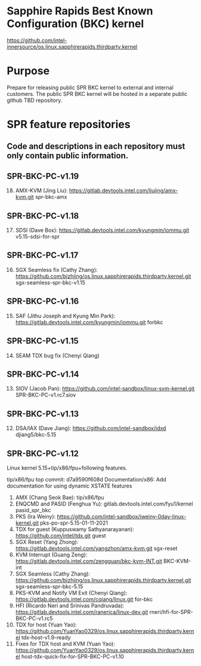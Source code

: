 Sapphire Rapids Best Known Configuration (BKC) kernel
=====================================================
https://github.com/intel-innersource/os.linux.sapphirerapids.thirdparty.kernel

Purpose
=======
Prepare for releasing public SPR BKC kernel to external and internal customers.
The public SPR BKC kernel will be hosted in a separate public github TBD repository.

SPR feature repositories
========================
Code and descriptions in each repository must only contain public information.
------------------------------------------------------------------------------

SPR-BKC-PC-v1.19
----------------
18. AMX-KVM (Jing Liu):
https://gitlab.devtools.intel.com/liujing/amx-kvm.git spr-bkc-amx

SPR-BKC-PC-v1.18
----------------
17. SDSI (Dave Box):
https://gitlab.devtools.intel.com/kyungmin/iommu.git v5.15-sdsi-for-spr

SPR-BKC-PC-v1.17
----------------
16. SGX Seamless fix (Cathy Zhang):
https://github.com/bjzhjing/os.linux.sapphirerapids.thirdparty.kernel.git sgx-seamless-spr-bkc-v1.15

SPR-BKC-PC-v1.16
----------------
15. SAF (Jithu Joseph and Kyung Min Park):
https://gitlab.devtools.intel.com/kyungmin/iommu.git   forbkc

SPR-BKC-PC-v1.15
----------------
14. SEAM TDX bug fix (Chenyi Qiang)

SPR-BKC-PC-v1.14
----------------
13. SIOV (Jacob Pan):
https://github.com/intel-sandbox/linux-svm-kernel.git  SPR-BKC-PC-v1.rc7.siov

SPR-BKC-PC-v1.13
----------------
12. DSA/IAX (Dave Jiang):
https://github.com/intel-sandbox/idxd     djiang5/bkc-5.15

SPR-BKC-PC-v1.12
----------------

Linux kernel 5.15+tip/x86/fpu+following features.

tip/x86/fpu top commit: d7a9590f608d
    Documentation/x86: Add documentation for using dynamic XSTATE features

1. AMX (Chang Seok Bae):
tip/x86/fpu
2. ENQCMD and PASID (Fenghua Yu):
gitlab.devtools.intel.com/fyu1/kernel     pasid_spr_bkc
3. PKS (Ira Weiny):
https://github.com/intel-sandbox/iweiny-0day-linux-kernel.git pks-po-spr-5.15-01-11-2021
4. TDX for guest (Kuppuswamy Sathyanarayanan):
https://github.com/intel/tdx.git       guest
5. SGX Reset (Yang Zhong):
https://gitlab.devtools.intel.com/yangzhon/amx-kvm.git    sgx-reset
6. KVM Interrupt (Guang Zeng):
https://gitlab.devtools.intel.com/zengguan/bkc-kvm-INT.git   BKC-KVM-int
7. SGX Seamless (Cathy Zhang):
https://github.com/bjzhjing/os.linux.sapphirerapids.thirdparty.kernel.git sgx-seamless-spr-bkc-5.15
8. PKS-KVM and Notify VM Exit (Chenyi Qiang):
https://gitlab.devtools.intel.com/cqiang/linux.git   for-bkc
9. HFI (Ricardo Neri and Srinivas Pandruvada):
https://gitlab.devtools.intel.com/ranerica/linux-dev.git   rneri/hfi-for-SPR-BKC-PC-v1.rc5
10. TDX for host (Yuan Yao):
https://github.com/YuanYao0329/os.linux.sapphirerapids.thirdparty.kernel tdx-host-v1.9-ready
11. Fixes for TDX host and KVM (Yuan Yao):
https://github.com/YuanYao0329/os.linux.sapphirerapids.thirdparty.kernel host-tdx-quick-fix-for-SPR-BKC-PC-v1.10
